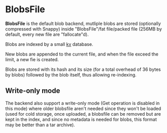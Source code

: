 # BlobsFile

**BlobsFile** is the default blob backend, mutliple blobs are stored (optionally compressed with Snappy) inside "BlobsFile"/fat file/packed file (256MB by default, every new file are "fallocate"d).

Blobs are indexed by a small [kv](https://github.com/cznic/kv) database.

New blobs are appended to the current file, and when the file exceed the limit, a new fie is created.

Blobs are stored with its hash and its size (for a total overhead of 36 bytes by blobs) followed by the blob itself, thus allowing re-indexing.

## Write-only mode

The backend also support a write-only mode (Get operation is disabled in this mode)
where older blobsfile aren't needed since they won't be loaded (used for cold storage,
once uploaded, a blobsfile can be removed but are kept in the index, and since no metadata
is needed for blobs, this format may be better than a tar archive).
